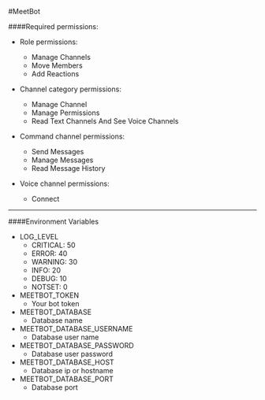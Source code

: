 #MeetBot

####Required permissions:
* Role permissions:
    * Manage Channels
    * Move Members
    * Add Reactions

* Channel category permissions:
    * Manage Channel
    * Manage Permissions
    * Read Text Channels And See Voice Channels

* Command channel permissions:
    * Send Messages
    * Manage Messages
    * Read Message History

* Voice channel permissions:
    * Connect
    
---
####Environment Variables
* LOG_LEVEL
    * CRITICAL: 50
    * ERROR: 40
    * WARNING: 30
    * INFO: 20
    * DEBUG: 10
    * NOTSET: 0
* MEETBOT_TOKEN
    * Your bot token
* MEETBOT_DATABASE
    * Database name
* MEETBOT_DATABASE_USERNAME
    * Database user name
* MEETBOT_DATABASE_PASSWORD
    * Database user password
* MEETBOT_DATABASE_HOST
    * Database ip or hostname
* MEETBOT_DATABASE_PORT
    * Database port